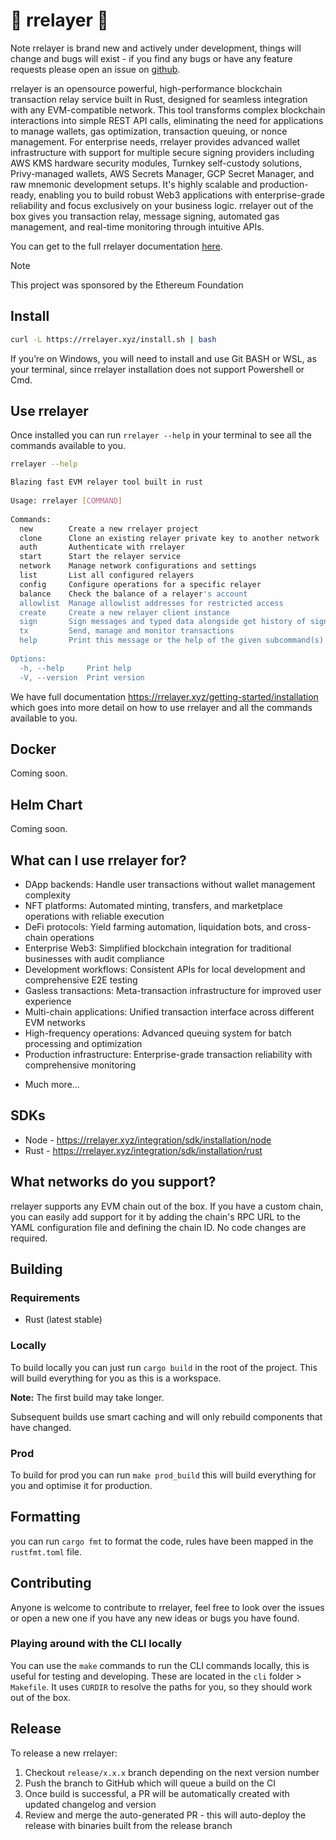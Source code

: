 # 🦀 rrelayer 🦀

Note rrelayer is brand new and actively under development, things will change and bugs will exist - if you find any bugs or have any
feature requests please open an issue on [github](https://github.com/joshstevens19/rrelayer/issues).

rrelayer is an opensource powerful, high-performance blockchain transaction relay service built in Rust,
designed for seamless integration with any EVM-compatible network. This tool transforms complex
blockchain interactions into simple REST API calls, eliminating the need for applications to
manage wallets, gas optimization, transaction queuing, or nonce management. For enterprise
needs, rrelayer provides advanced wallet infrastructure with support for multiple
secure signing providers including AWS KMS hardware security modules, Turnkey self-custody
solutions, Privy-managed wallets, AWS Secrets Manager, GCP Secret Manager, and raw mnemonic
development setups. It's highly scalable and production-ready, enabling you to build robust
Web3 applications with enterprise-grade reliability and focus exclusively on your business
logic. rrelayer out of the box gives you transaction relay, message signing, automated
gas management, and real-time monitoring through intuitive APIs.

You can get to the full rrelayer documentation [here](https://rrelayer.xyz/).

> [!NOTE]
> This project was sponsored by the Ethereum Foundation

## Install

```bash
curl -L https://rrelayer.xyz/install.sh | bash
```

If you’re on Windows, you will need to install and use Git BASH or WSL, as your terminal,
since rrelayer installation does not support Powershell or Cmd.

## Use rrelayer

Once installed you can run `rrelayer --help` in your terminal to see all the commands available to you.

```bash
rrelayer --help
```

```bash
Blazing fast EVM relayer tool built in rust
 
Usage: rrelayer [COMMAND]
 
Commands:
  new        Create a new rrelayer project
  clone      Clone an existing relayer private key to another network
  auth       Authenticate with rrelayer
  start      Start the relayer service
  network    Manage network configurations and settings
  list       List all configured relayers
  config     Configure operations for a specific relayer
  balance    Check the balance of a relayer's account
  allowlist  Manage allowlist addresses for restricted access
  create     Create a new relayer client instance
  sign       Sign messages and typed data alongside get history of signing
  tx         Send, manage and monitor transactions
  help       Print this message or the help of the given subcommand(s)
 
Options:
  -h, --help     Print help
  -V, --version  Print version
```

We have full documentation https://rrelayer.xyz/getting-started/installation which goes into more detail on how to use
rrelayer and all the commands available to you.

## Docker

Coming soon.

## Helm Chart

Coming soon.

## What can I use rrelayer for?

* DApp backends: Handle user transactions without wallet management complexity
* NFT platforms: Automated minting, transfers, and marketplace operations with reliable execution
* DeFi protocols: Yield farming automation, liquidation bots, and cross-chain operations
* Enterprise Web3: Simplified blockchain integration for traditional businesses with audit compliance
* Development workflows: Consistent APIs for local development and comprehensive E2E testing
* Gasless transactions: Meta-transaction infrastructure for improved user experience
* Multi-chain applications: Unified transaction interface across different EVM networks
* High-frequency operations: Advanced queuing system for batch processing and optimization
* Production infrastructure: Enterprise-grade transaction reliability with comprehensive monitoring
- Much more...

## SDKs

- Node - https://rrelayer.xyz/integration/sdk/installation/node
- Rust - https://rrelayer.xyz/integration/sdk/installation/rust

## What networks do you support?

rrelayer supports any EVM chain out of the box. If you have a custom chain, you can easily add support for it by
adding the chain's RPC URL to the YAML configuration file and defining the chain ID. No code changes are required.

## Building

### Requirements

- Rust (latest stable)

### Locally

To build locally you can just run `cargo build` in the root of the project. This will build everything for you as this is a workspace.

**Note:** The first build may take longer.

Subsequent builds use smart caching and will only rebuild components that have changed.

### Prod

To build for prod you can run `make prod_build` this will build everything for you and optimise it for production.

## Formatting

you can run `cargo fmt` to format the code, rules have been mapped in the `rustfmt.toml` file.

## Contributing

Anyone is welcome to contribute to rrelayer, feel free to look over the issues or open a new one if you have
any new ideas or bugs you have found.

### Playing around with the CLI locally

You can use the `make` commands to run the CLI commands locally, this is useful for testing and developing.
These are located in the `cli` folder > `Makefile`. It uses `CURDIR` to resolve the paths for you, so they should work
out of the box.

## Release

To release a new rrelayer:

1. Checkout `release/x.x.x` branch depending on the next version number
2. Push the branch to GitHub which will queue a build on the CI
3. Once build is successful, a PR will be automatically created with updated changelog and version
4. Review and merge the auto-generated PR - this will auto-deploy the release with binaries built from the release branch
